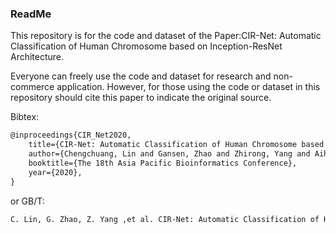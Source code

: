### ReadMe

This repository is for the code and dataset of the Paper:CIR-Net: Automatic Classification of Human Chromosome based on Inception-ResNet Architecture.

Everyone can freely use the code and dataset for research and non-commerce application. However, for those using the code or dataset in this repository should cite this paper to indicate the original source.

Bibtex:
```latex
@inproceedings{CIR_Net2020,
	title={CIR-Net: Automatic Classification of Human Chromosome based on Inception-ResNet Architecture},
	author={Chengchuang, Lin and Gansen, Zhao and Zhirong, Yang and Aihua, Yin and Xinming, Wang and Li, Guo and Hanbiao, Chen and Zhaohui, Ma and Lei, Zhao and Haoyu, Luo and Tianxing, Wang and Bichao, Ding and Xiongwen, Pang and Qiren, Chen},
	booktitle={The 18th Asia Pacific Bioinformatics Conference},
	year={2020},
}
```
or GB/T:
```latex
C. Lin, G. Zhao, Z. Yang ,et al. CIR-Net: Automatic Classification of Human Chromosome based on Inception-ResNet Architecture[C]//The 18th Asia Pacific Bioinformatics Conference. 2020.
```